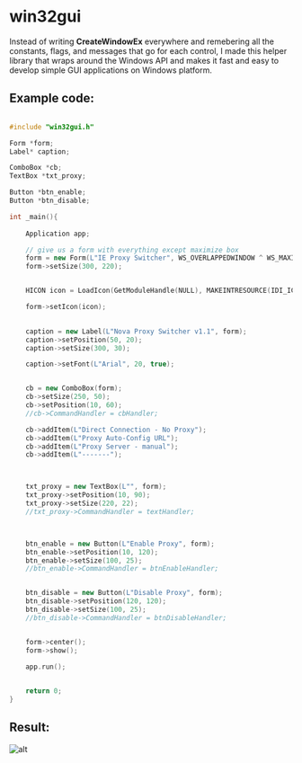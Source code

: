 # win32gui

Instead of writing **CreateWindowEx** everywhere and remebering all the constants, flags, and messages that go for each control, I made this helper library that wraps around the Windows API and makes it fast and easy to develop simple GUI applications on Windows platform.

## Example code:

```C++

#include "win32gui.h"

Form *form;
Label* caption;

ComboBox *cb;
TextBox *txt_proxy;

Button *btn_enable;
Button *btn_disable;

int _main(){
	
	Application app;

	// give us a form with everything except maximize box
	form = new Form(L"IE Proxy Switcher", WS_OVERLAPPEDWINDOW ^ WS_MAXIMIZEBOX);
	form->setSize(300, 220);


	HICON icon = LoadIcon(GetModuleHandle(NULL), MAKEINTRESOURCE(IDI_ICON1));

	form->setIcon(icon);
	

	caption = new Label(L"Nova Proxy Switcher v1.1", form);
	caption->setPosition(50, 20);
	caption->setSize(300, 30);

	caption->setFont(L"Arial", 20, true);


	cb = new ComboBox(form);
	cb->setSize(250, 50);
	cb->setPosition(10, 60);
	//cb->CommandHandler = cbHandler;

	cb->addItem(L"Direct Connection - No Proxy");
	cb->addItem(L"Proxy Auto-Config URL");
	cb->addItem(L"Proxy Server - manual");
	cb->addItem(L"-------");



	txt_proxy = new TextBox(L"", form);
	txt_proxy->setPosition(10, 90);
	txt_proxy->setSize(220, 22);
	//txt_proxy->CommandHandler = textHandler;



	btn_enable = new Button(L"Enable Proxy", form);
	btn_enable->setPosition(10, 120);
	btn_enable->setSize(100, 25);
	//btn_enable->CommandHandler = btnEnableHandler;


	btn_disable = new Button(L"Disable Proxy", form);
	btn_disable->setPosition(120, 120);
	btn_disable->setSize(100, 25);
	//btn_disable->CommandHandler = btnDisableHandler;


	form->center();
	form->show();

	app.run();
	

	return 0;
}

```


## Result:
![alt](http://i.imgur.com/U4uuZz8.png)
